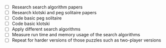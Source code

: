 - [ ] Research search algorithm papers
- [ ] Research klotski and peg solitaire papers
- [ ] Code basic peg solitaire
- [ ] Code basic klotski
- [ ] Apply different search algorithms
- [ ] Measure run time and memory usage of the search algorithms
- [ ] Repeat for harder versions of those puzzles such as two-player versions

